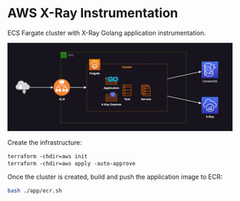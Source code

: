 # AWS X-Ray Instrumentation

ECS Fargate cluster with X-Ray Golang application instrumentation.

<img src=".assets/xray.png" />

Create the infrastructure:

```
terraform -chdir=aws init
terraform -chdir=aws apply -auto-approve
```

Once the cluster is created, build and push the application image to ECR:

```sh
bash ./app/ecr.sh
```
